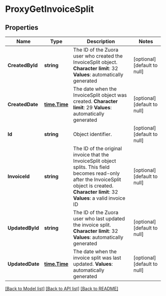 # ProxyGetInvoiceSplit

## Properties
Name | Type | Description | Notes
------------ | ------------- | ------------- | -------------
**CreatedById** | **string** | The ID of the Zuora user who created the InvoiceSplit object. **Character limit**: 32 **Values**: automatically generated  | [optional] [default to null]
**CreatedDate** | [**time.Time**](time.Time.md) | The date when the InvoiceSplit object was created. **Character limit**: 29 **Values**: automatically generated  | [optional] [default to null]
**Id** | **string** | Object identifier. | [optional] [default to null]
**InvoiceId** | **string** |  The ID of the original invoice that the InvoiceSplit object splits. This field becomes read-only after the InvoiceSplit object is created. **Character limit**: 32 **Values**: a valid invoice ID  | [optional] [default to null]
**UpdatedById** | **string** | The ID of the Zuora user who last updated the invoice split. **Character limit**: 32 **Values**: automatically generated  | [optional] [default to null]
**UpdatedDate** | [**time.Time**](time.Time.md) | The date when the invoice split was last updated. **Values**: automatically generated  | [optional] [default to null]

[[Back to Model list]](../README.md#documentation-for-models) [[Back to API list]](../README.md#documentation-for-api-endpoints) [[Back to README]](../README.md)



